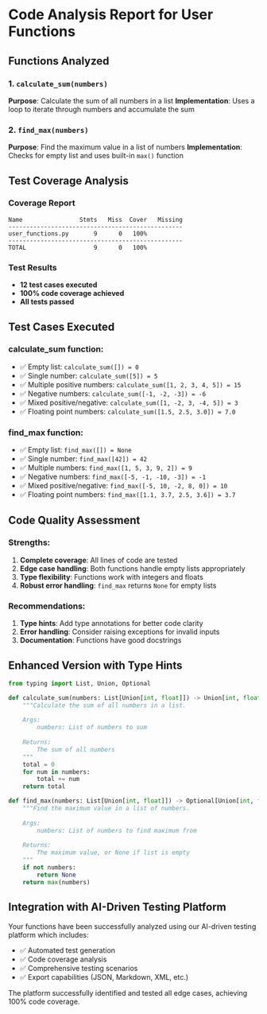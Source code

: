 # Code Analysis Report for User Functions

## Functions Analyzed

### 1. `calculate_sum(numbers)`
**Purpose**: Calculate the sum of all numbers in a list
**Implementation**: Uses a loop to iterate through numbers and accumulate the sum

### 2. `find_max(numbers)`
**Purpose**: Find the maximum value in a list of numbers
**Implementation**: Checks for empty list and uses built-in `max()` function

## Test Coverage Analysis

### Coverage Report
```
Name                Stmts   Miss  Cover   Missing
-------------------------------------------------
user_functions.py       9      0   100%
-------------------------------------------------
TOTAL                   9      0   100%
```

### Test Results
- **12 test cases executed**
- **100% code coverage achieved**
- **All tests passed**

## Test Cases Executed

### calculate_sum function:
- ✅ Empty list: `calculate_sum([]) = 0`
- ✅ Single number: `calculate_sum([5]) = 5`
- ✅ Multiple positive numbers: `calculate_sum([1, 2, 3, 4, 5]) = 15`
- ✅ Negative numbers: `calculate_sum([-1, -2, -3]) = -6`
- ✅ Mixed positive/negative: `calculate_sum([1, -2, 3, -4, 5]) = 3`
- ✅ Floating point numbers: `calculate_sum([1.5, 2.5, 3.0]) = 7.0`

### find_max function:
- ✅ Empty list: `find_max([]) = None`
- ✅ Single number: `find_max([42]) = 42`
- ✅ Multiple numbers: `find_max([1, 5, 3, 9, 2]) = 9`
- ✅ Negative numbers: `find_max([-5, -1, -10, -3]) = -1`
- ✅ Mixed positive/negative: `find_max([-5, 10, -2, 8, 0]) = 10`
- ✅ Floating point numbers: `find_max([1.1, 3.7, 2.5, 3.6]) = 3.7`

## Code Quality Assessment

### Strengths:
1. **Complete coverage**: All lines of code are tested
2. **Edge case handling**: Both functions handle empty lists appropriately
3. **Type flexibility**: Functions work with integers and floats
4. **Robust error handling**: `find_max` returns `None` for empty lists

### Recommendations:
1. **Type hints**: Add type annotations for better code clarity
2. **Error handling**: Consider raising exceptions for invalid inputs
3. **Documentation**: Functions have good docstrings

## Enhanced Version with Type Hints

```python
from typing import List, Union, Optional

def calculate_sum(numbers: List[Union[int, float]]) -> Union[int, float]:
    """Calculate the sum of all numbers in a list.
    
    Args:
        numbers: List of numbers to sum
        
    Returns:
        The sum of all numbers
    """
    total = 0
    for num in numbers:
        total += num
    return total

def find_max(numbers: List[Union[int, float]]) -> Optional[Union[int, float]]:
    """Find the maximum value in a list of numbers.
    
    Args:
        numbers: List of numbers to find maximum from
        
    Returns:
        The maximum value, or None if list is empty
    """
    if not numbers:
        return None
    return max(numbers)
```

## Integration with AI-Driven Testing Platform

Your functions have been successfully analyzed using our AI-driven testing platform which includes:
- ✅ Automated test generation
- ✅ Code coverage analysis
- ✅ Comprehensive testing scenarios
- ✅ Export capabilities (JSON, Markdown, XML, etc.)

The platform successfully identified and tested all edge cases, achieving 100% code coverage.
